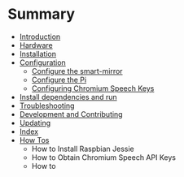 # Summary

* [Introduction](README.md)
* [Hardware](docs/hardware.md)
* [Installation](docs/installation.md)
* [Configuration](docs/configuration.md)
   * [Configure the smart-mirror](docs/configure_the_mirror.md)
   * [Configure the Pi](docs/configure_the_pi.md)
   * [Configuring Chromium Speech Keys](docs/chromium_speech_keys.md)
* [Install dependencies and run](docs/install_dependencies_and_run.md)
* [Troubleshooting](docs/troubleshooting.md)
* [Development and Contributing](docs/development_and_contributing.md)
* [Updating](docs/updating.md)
* [Index](SUMMARY.md)
* [How Tos](docs/How_Tos.md)
  * How to Install Raspbian Jessie
  * How to Obtain Chromium Speech API Keys
  * How to 

